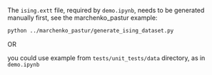 The `ising.extt` file, required by `demo.ipynb`, needs to be generated manually first,
see the marchenko_pastur example:

```bash
python ../marchenko_pastur/generate_ising_dataset.py
```

OR

you could use example from `tests/unit_tests/data` directory, as in `demo.ipynb`
